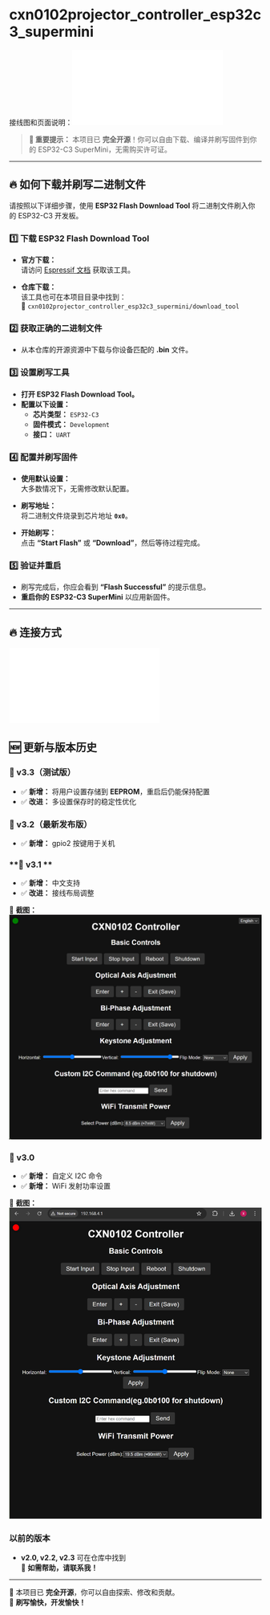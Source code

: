 # cxn0102projector_controller_esp32c3_supermini
接线图和页面说明：![click here](/v3.2/Esp32c3supermini驱动小宝光机接线图.pdf)

> **🚀 重要提示：**
> 本项目已 **完全开源**！你可以自由下载、编译并刷写固件到你的 ESP32-C3 SuperMini，无需购买许可证。

---

## 🔥 如何下载并刷写二进制文件

请按照以下详细步骤，使用 **ESP32 Flash Download Tool** 将二进制文件刷入你的 ESP32-C3 开发板。

### 1️⃣ 下载 ESP32 Flash Download Tool

- **官方下载：**  
  请访问 [Espressif 文档](https://docs.espressif.com/projects/esp-test-tools/en/latest/esp32/production_stage/tools/flash_download_tool.html) 获取该工具。

- **仓库下载：**  
  该工具也可在本项目目录中找到：  
  📂 `cxn0102projector_controller_esp32c3_supermini/download_tool`

### 2️⃣ 获取正确的二进制文件

- 从本仓库的开源资源中下载与你设备匹配的 **.bin** 文件。

### 3️⃣ 设置刷写工具

- **打开 ESP32 Flash Download Tool。**
- **配置以下设置：**
  - **芯片类型：** `ESP32-C3`
  - **固件模式：** `Development`
  - **接口：** `UART`

### 4️⃣ 配置并刷写固件

- **使用默认设置：**  
  大多数情况下，无需修改默认配置。

- **刷写地址：**  
  将二进制文件烧录到芯片地址 **`0x0`**。

- **开始刷写：**  
  点击 **“Start Flash”** 或 **“Download”**，然后等待过程完成。

### 5️⃣ 验证并重启

- 刷写完成后，你应会看到 **“Flash Successful”** 的提示信息。
- **重启你的 ESP32-C3 SuperMini** 以应用新固件。

---

## 🔥 连接方式
![点击查看](Esp32c3supermini驱动小宝光机接线图.pdf)

## 🆕 更新与版本历史

### **🔹 v3.3（测试版）**
- ✅ **新增：** 将用户设置存储到 **EEPROM**，重启后仍能保持配置  
- ✅ **改进：** 多设置保存时的稳定性优化

### **🔹 v3.2（最新发布版）**
- ✅ **新增：** gpio2 按键用于关机

### **🔹 v3.1 **
- ✅ **新增：** 中文支持
- ✅ **改进：** 接线布局调整

📸 **截图：**  
![ESP32 Flash 工具](v3.1/CXN0102v3.1.png)

### **🔹 v3.0**
- ✅ **新增：** 自定义 I2C 命令  
- ✅ **新增：** WiFi 发射功率设置  

📸 **截图：**  
![ESP32 Flash 工具](v3.0/CXN0102%20Controller%20v3.0%20(Author%20vx_samzhangxian)%20-%20Google%20Chrome%202_15_2025%2012_36_12%20PM.png)

### **以前的版本**
- **v2.0, v2.2, v2.3** 可在仓库中找到  
  📩 **如需帮助，请联系我！**

---

📌 本项目已 **完全开源**，你可以自由探索、修改和贡献。  
🎉 **刷写愉快，开发愉快！**
